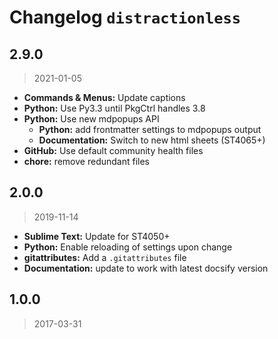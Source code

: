 # Changelog `distractionless`

## 2.9.0

> 2021-01-05

* **Commands & Menus:** Update captions
* **Python:** Use Py3.3 until PkgCtrl handles 3.8
* **Python:** Use new mdpopups API
    * **Python:** add frontmatter settings to mdpopups output
    * **Documentation:** Switch to new html sheets (ST4065+)
* **GitHub:** Use default community health files
* **chore:** remove redundant files

## 2.0.0

> 2019-11-14

* **Sublime Text:** Update for ST4050+
* **Python:** Enable reloading of settings upon change
* **gitattributes:** Add a `.gitattributes` file
* **Documentation:** update to work with latest docsify version

## 1.0.0

> 2017-03-31
